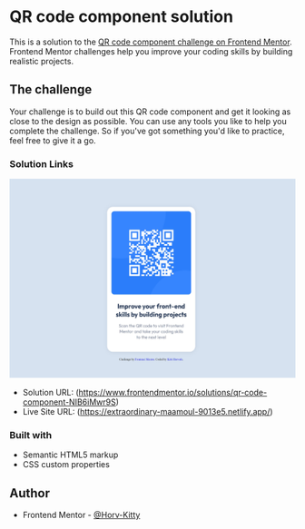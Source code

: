 # QR code component solution

This is a solution to the [QR code component challenge on Frontend Mentor](https://www.frontendmentor.io/solutions/qr-code-component-NIB6iMwr9S). Frontend Mentor challenges help you improve your coding skills by building realistic projects.

## The challenge

Your challenge is to build out this QR code component and get it looking as close to the design as possible.
You can use any tools you like to help you complete the challenge. So if you've got something you'd like to practice, feel free to give it a go.

### Solution Links

![](images/screenshot.jpg)

- Solution URL: (https://www.frontendmentor.io/solutions/qr-code-component-NIB6iMwr9S)
- Live Site URL: (https://extraordinary-maamoul-9013e5.netlify.app/)

### Built with

- Semantic HTML5 markup
- CSS custom properties

## Author

- Frontend Mentor - [@Horv-Kitty](https://www.frontendmentor.io/profile/Horv-Kitty)
